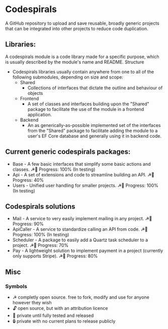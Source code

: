 # Codespirals

A GitHub repository to upload and save reusable, broadly generic projects that can be integrated into other projects to reduce code duplication.

## Libraries:
A codespirals module is a code library made for a specific purpose, which is usually described by the module's name and README.
Structure
* Codespirals libraries usually contain anywhere from one to all of the following submodules, depending on size and scope:
  * Shared
    * Collections of interfaces that dictate the outline and behaviour of objects
  * Frontend
    * A set of classes and interfaces building upon the "Shared" package to facilitate the use of the module in a frontend application. 
  * Backend
    * An as generically-as-possible implemented set of the interfaces from the "Shared" package to facilitate adding the module to a user's EF Core database and generally using it in backend code.

## Current generic codespirals packages:
* Base - A few basic interfaces that simplify some basic actions and classes. ☭🔑 Progress: 100% (In testing)
* Api - A set of extensions and code to streamline building an API. ☭🔑 Progress: 40%
* Users - Unified user handling for smaller projects. ☭🔑 Progress: 100% (In testing)

## Codespirals solutions
* Mail - A service to very easily implement mailing in any project. ☭🔑 Progress: 90%
* ApiCaller - A service to standardize calling an API from code. ☭🔑 Progress: 100% (In testing)
* Scheduler - A package to easily add a Quartz task scheduler to a project. ☭🔑 Progress: 70%
* Pay - A lightweight solution to implement payment in a project (currently only supports Stripe). ☭🔑 Progress: 80%


## Misc
### Symbols
* ☭ completly open source. free to fork, modify and use for anyone however they wish
* 🔓 open source, but with an attribution licence
* 🔑 private until fully tested and released
* 🔒 private with no current plans to release publicly

